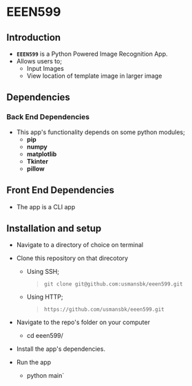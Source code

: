 # EEEN599

## Introduction
* **`EEEN599`** is a Python Powered Image Recognition App.
* Allows users to;
  * Input Images
  * View location of template image in larger image

## Dependencies
### Back End Dependencies
* This app's functionality depends on some python modules;
  * **pip**
  * **numpy**
  * **matplotlib**
  * **Tkinter**
  * **pillow**

## Front End Dependencies
* The app is a CLI app

## Installation and setup
* Navigate to a directory of choice on terminal
* Clone this repository on that direcotory

  * Using SSH;

    >`git clone git@github.com:usmansbk/eeen599.git`

  * Using HTTP;
    
    >`https://github.com/usmansbk/eeen599.git`

* Navigate to the repo's folder on your computer
  * cd eeen599/
* Install the app's dependencies.
* Run the app
  * python main`
